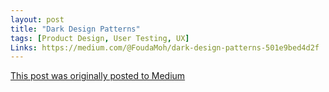 ```yaml
---
layout: post
title: "Dark Design Patterns"
tags: [Product Design, User Testing, UX]
Links: https://medium.com/@FoudaMoh/dark-design-patterns-501e9bed4d2f
---
```


[This post was originally posted to Medium](https://medium.com/@FoudaMoh/dark-design-patterns-501e9bed4d2f)

